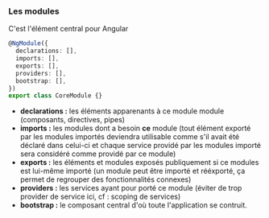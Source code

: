 ### Les modules

C'est l'élément central pour Angular

```typescript
@NgModule({
  declarations: [],
  imports: [],
  exports: [],
  providers: [],
  bootstrap: [],
})
export class CoreModule {}
```

- **declarations&nbsp;:** les éléments apparenants à ce module module (composants, directives, pipes)
- **imports&nbsp;:** les modules dont a besoin **ce** module
  (tout élément exporté par les modules importés deviendra utilisable
  comme s'il avait été déclaré dans celui-ci et chaque service providé
  par les modules importé sera considéré comme providé par ce module)
- **exports&nbsp;:** les éléments et modules exposés publiquement si ce modules
  est lui-même importé (un module peut être importé et rééxporté,
  ça permet de regrouper des fonctionnalités connexes)
- **providers&nbsp;:** les services ayant pour porté ce module (éviter de trop provider de service ici,
  cf&nbsp;: scoping de services)
- **bootstrap&nbsp;:** le composant central d'où toute l'application se contruit.
